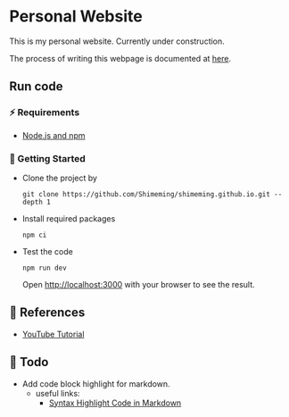 # Personal Website

This is my personal website.
Currently under construction.

The process of writing this webpage is documented at [here](https://shimeming.github.io/projects/project-page?projectName=personal-website).

## Run code

### ⚡️ Requirements
- [Node.js and npm](https://docs.npmjs.com/downloading-and-installing-node-js-and-npm)

### 🚀 Getting Started
- Clone the project by
  ```shell
  git clone https://github.com/Shimeming/shimeming.github.io.git --depth 1
  ```
- Install required packages
  ```shell
  npm ci
  ```
- Test the code
  ```shell
  npm run dev
  ```
  Open [http://localhost:3000](http://localhost:3000) with your browser to see the result.


## 📖 References

- [YouTube Tutorial](https://www.youtube.com/watch?v=Yw7yWHigGKI)

## 📝 Todo
- Add code block highlight for markdown.
  - useful links:
    - [Syntax Highlight Code in Markdown](https://amirardalan.com/blog/syntax-highlight-code-in-markdown)
